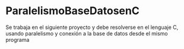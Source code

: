 # ParalelismoBaseDatosenC
Se trabaja en el siguiente proyecto y debe resolverse en el lenguaje C, usando paralelismo y conexión a la base de datos desde el mismo programa
